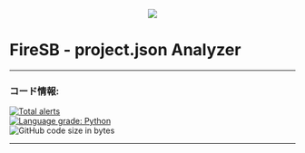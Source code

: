<p align="center">
  <img src="https://user-images.githubusercontent.com/103930835/187666083-2b50cdf4-66ec-4f7e-957d-94dc7931e64a.svg" />
</p>

# FireSB - project.json Analyzer

---

### コード情報:

[![Total alerts](https://img.shields.io/lgtm/alerts/g/pscore23/SB3_Analyzer.svg?logo=lgtm&logoWidth=18)](https://lgtm.com/projects/g/pscore23/SB3_Analyzer/alerts/)  
[![Language grade: Python](https://img.shields.io/lgtm/grade/python/g/pscore23/SB3_Analyzer.svg?logo=lgtm&logoWidth=18)](https://lgtm.com/projects/g/pscore23/SB3_Analyzer/context:python)  
![GitHub code size in bytes](https://img.shields.io/github/languages/code-size/pscore23/SB3_Analyzer)

---
